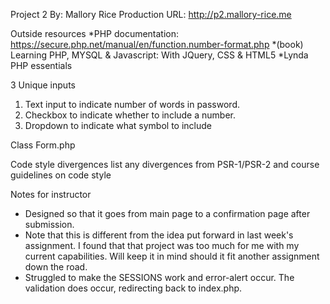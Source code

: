 Project 2
By: Mallory Rice
Production URL: http://p2.mallory-rice.me

Outside resources
*PHP documentation: https://secure.php.net/manual/en/function.number-format.php
*(book) Learning PHP, MYSQL & Javascript: With JQuery, CSS & HTML5
*Lynda PHP essentials

3 Unique inputs
1. Text input to indicate number of words in password.
1. Checkbox to indicate whether to include a number.
1. Dropdown to indicate what symbol to include


Class
Form.php

Code style divergences
list any divergences from PSR-1/PSR-2 and course guidelines on code style

Notes for instructor
* Designed so that it goes from main page to a confirmation page after submission. 
* Note that this is different from the idea put forward in last week's assignment. I found that that project was too much for me with my current capabilities. Will keep it in mind should it fit another assignment down the road. 
* Struggled to make the SESSIONS work and error-alert occur. The validation does occur, redirecting back to index.php.
